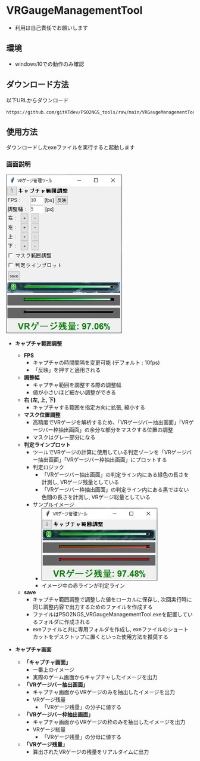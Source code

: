 # VRGaugeManagementTool

* 利用は自己責任でお願いします

## 環境

* windows10での動作のみ確認

## ダウンロード方法

以下URLからダウンロード

```
https://github.com/gitKTdev/PSO2NGS_tools/raw/main/VRGaugeManagementTool/dist/PSO2NGS_VRGaugeManagementTool.exe
```

## 使用方法

ダウンロードしたexeファイルを実行すると起動します

### 画面説明

![img.png](resources/img.png)

* **キャプチャ範囲調整**
  * **FPS**
    * キャプチャの時間間隔を変更可能 (デフォルト : 10fps)
    * 「反映」を押すと適用される
  * **調整幅**
    * キャプチャ範囲を調整する際の調整幅
    * 値が小さいほど細かい調整ができる
  * **右 (左, 上, 下)**
    * キャプチャする範囲を指定方向に拡張, 縮小する
  * **マスク位置調整**
    * 高精度でVRゲージを解析するため、「VRゲージバー抽出画面」「VRゲージバー枠抽出画面」の余分な部分をマスクする位置の調整
    * マスクはグレー部分になる
  * **判定ラインプロット**
    * ツールでVRゲージの計算に使用している判定ゾーンを「VRゲージバー抽出画面」「VRゲージバー枠抽出画面」にプロットする
    * 判定ロジック
      * 「VRゲージバー抽出画面」の判定ライン内にある緑色の長さを計測し, VRゲージ残量としている
      * 「VRゲージバー枠抽出画面」の判定ライン内にある黒ではない色間の長さを計測し, VRゲージ総量としている
    * サンプルイメージ
      * ![img.png](resources/img2.png)
      * イメージ中の赤ラインが判定ライン
  * **save**
    * キャプチャ範囲調整で調整した値をローカルに保存し, 次回実行時に同じ調整内容で出力するためのファイルを作成する
    * ファイルはPSO2NGS_VRGaugeManagementTool.exeを配置しているフォルダに作成される
    * exeファイルと共に専用フォルダを作成し, exeファイルのショートカットをデスクトップに置くといった使用方法を推奨する

* **キャプチャ画面**
  * **「キャプチャ画面」**
    * 一番上のイメージ
    * 実際のゲーム画面からキャプチャしたイメージを出力
  * **「VRゲージバー抽出画面」**
    * キャプチャ画面からVRゲージのみを抽出したイメージを出力
    * VRゲージ残量
      * 「VRゲージ残量」の分子に値する
  * **「VRゲージバー枠抽出画面」**
    * キャプチャ画面からVRゲージの枠のみを抽出したイメージを出力
    * VRゲージ総量
      * 「VRゲージ残量」の分母に値する
  * **「VRゲージ残量」**
    * 算出されたVRゲージの残量をリアルタイムに出力
